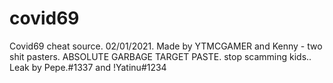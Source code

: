 # covid69
Covid69 cheat source. 02/01/2021. Made by YTMCGAMER and Kenny - two shit pasters. ABSOLUTE GARBAGE TARGET PASTE. stop scamming kids.. Leak by Pepe.#1337 and !Yatinu#1234
